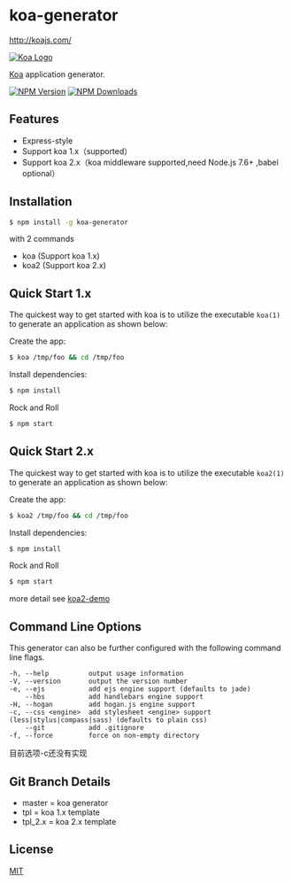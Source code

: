 # koa-generator

http://koajs.com/

[![Koa Logo](https://dl.dropboxusercontent.com/u/6396913/koa/logo.png)](http://koajs.com/)

[Koa](https://www.npmjs.com/package/koa) application generator.

[![NPM Version][npm-image]][npm-url]
[![NPM Downloads][downloads-image]][downloads-url]

## Features

- Express-style
- Support koa 1.x（supported）
- Support koa 2.x（koa middleware supported,need Node.js 7.6+ ,babel optional）

## Installation

```sh
$ npm install -g koa-generator
```

with 2 commands

- koa (Support koa 1.x)
- koa2 (Support koa 2.x)

## Quick Start 1.x

The quickest way to get started with koa is to utilize the executable `koa(1)` to generate an application as shown below:

Create the app:

```bash
$ koa /tmp/foo && cd /tmp/foo
```

Install dependencies:

```bash
$ npm install
```

Rock and Roll

```bash
$ npm start
```

## Quick Start 2.x


The quickest way to get started with koa is to utilize the executable `koa2(1)` to generate an application as shown below:

Create the app:

```bash
$ koa2 /tmp/foo && cd /tmp/foo
```

Install dependencies:

```bash
$ npm install
```

Rock and Roll

```bash
$ npm start
```

more detail see [koa2-demo](https://github.com/17koa/koa2-demo)

## Command Line Options

This generator can also be further configured with the following command line flags.

    -h, --help          output usage information
    -V, --version       output the version number
    -e, --ejs           add ejs engine support (defaults to jade)
        --hbs           add handlebars engine support
    -H, --hogan         add hogan.js engine support
    -c, --css <engine>  add stylesheet <engine> support (less|stylus|compass|sass) (defaults to plain css)
        --git           add .gitignore
    -f, --force         force on non-empty directory

目前选项-c还没有实现

## Git Branch Details

- master = koa generator
- tpl = koa 1.x template
- tpl_2.x = koa 2.x template

## License

[MIT](LICENSE)

[npm-image]: https://img.shields.io/npm/v/koa-generator.svg
[npm-url]: https://npmjs.org/package/koa-generator
[downloads-image]: https://img.shields.io/npm/dm/koa-generator.svg
[downloads-url]: https://npmjs.org/package/koa-generator